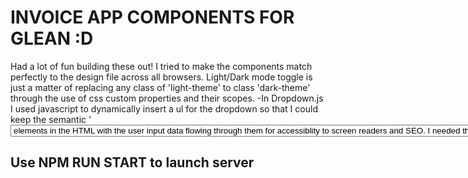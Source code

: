 # INVOICE APP COMPONENTS FOR GLEAN :D

Had a lot of fun building these out! I tried to make the components match perfectly to the design file across all browsers. Light/Dark mode toggle is just a matter of replacing any class of 'light-theme' to class 'dark-theme' through the use of css custom properties and their scopes. 
-In Dropdown.js I used javascript to dynamically insert a ul for the dropdown so that I could keep the semantic '<select>' and <option> elements in the HTML with the user input data flowing through them for accessiblity to screen readers and SEO. I needed the ul to be inserted for specific styling, due to limited styling capabilities on <option> elements.
Made a little bit of extra work for myself but very worth it.
Cheers!


## Use NPM RUN START to launch server